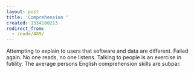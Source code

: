 ```yaml
---
layout: post
title: 'Comprehension '
created: 1334180213
redirect_from:
  - /node/489/
---
```

Attempting to explain to users that software and data are different.  Failed again.  No one reads, no one listens.  Talking to people is an exercise in futility.   The average persons English comprehension skills are subpar.
